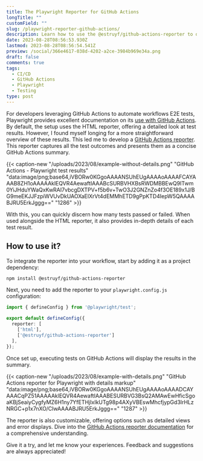 ```yaml
---
title: The Playwright Reporter for GitHub Actions
longTitle: ""
customField: ""
slug: /playwright-reporter-github-actions/
description: Learn how to use the @estruyf/github-actions-reporter to discern Playwright test results in GitHub Actions quickly.
date: 2023-08-28T08:56:53.930Z
lastmod: 2023-08-28T08:56:54.541Z
preview: /social/366e4617-038d-4202-a2ce-3984b969e34a.png
draft: false
comments: true
tags:
  - CI/CD
  - GitHub Actions
  - Playwright
  - Testing
type: post
---
```


For developers leveraging GitHub Actions to automate workflows E2E tests, Playwright provides excellent documentation on its [use with GitHub Actions](https://playwright.dev/docs/ci-intro). By default, the setup uses the HTML reporter, offering a detailed look at test results. However, I found myself longing for a more straightforward overview of these results. This led me to develop a [GitHub Actions reporter](https://www.npmjs.com/package/@estruyf/github-actions-reporter). This reporter captures all the test outcomes and presents them as a concise GitHub Actions summary.

{{< caption-new "/uploads/2023/08/example-without-details.png" "GitHub Actions - Playwright test results"  "data:image/png;base64,iVBORw0KGgoAAAANSUhEUgAAAAoAAAAFCAYAAAB8ZH1oAAAAAklEQVR4AewaftIAAABcSURBVHXBsRWDMBBEwQ9ITwm0YiJHduYWaQxKwRAI7vbcgDXTPV+f5b6v+TwO3J2GNZnZo4f3OE189x1J/BG9meEKJJFzpiWVUvDkUAOXaElXrVt4dEMMhETD9gPpKTD4IepW5QAAAABJRU5ErkJggg==" "1286" >}}

With this, you can quickly discern how many tests passed or failed. When used alongside the HTML reporter, it also provides in-depth details of each test result.

## How to use it?

To integrate the reporter into your workflow, start by adding it as a project dependency:

```bash 
npm install @estruyf/github-actions-reporter
```

Next, you need to add the reporter to your `playwright.config.js` configuration:

```typescript 
import { defineConfig } from '@playwright/test';

export default defineConfig({
  reporter: [
    ['html'],
    ['@estruyf/github-actions-reporter']
  ],
});
```

Once set up, executing tests on GitHub Actions will display the results in the summary.

{{< caption-new "/uploads/2023/08/example-with-details.png" "GitHub Actions reporter for Playwright with details markup"  "data:image/png;base64,iVBORw0KGgoAAAANSUhEUgAAAAoAAAADCAYAAACqPZ51AAAAAklEQVR4AewaftIAAABESURBVG3BsQ2AMAwEwHficSgoaKBjSeaiyCygfyMZ6H1ny7YfETHjIxIkUTg98p4AXyVBEswMhcfjypGd3lrHLzNRGC+p1x7nXO/CIwAAAABJRU5ErkJggg==" "1287" >}}

The reporter is also customizable, offering options such as detailed views and error displays. Dive into the [GitHub Actions reporter documentation](https://github.com/estruyf/playwright-github-actions-reporter) for a comprehensive understanding.

Give it a try, and let me know your experiences. Feedback and suggestions are always appreciated!